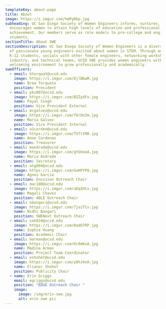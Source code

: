 ```yaml
---
templateKey: about-page
title: About
image: https://i.imgur.com/hmPg0bp.jpg
subheading: UC San Diego Society of Women Engineers informs, nurtures, and
  encourages women to attain high levels of education and professional
  achievement. Our members serve as role models to pre-college and engineering
  students.
sectionTitle: About SWE
sectionDescription: UC San Diego Society of Women Engineers is a diverse group
  of passionate young engineers excited about women in STEM. Through outreach to
  K-12 students, socials with other female engineers, networking workshops with
  industry, and technical teams, UCSD SWE provides women engineers with a
  welcoming environment to grow professionally and academically.
sweOfficers:
  - email: btorquat@ucsd.edu
    image: https://i.imgur.com/DjlBbwM.jpg
    name: Brea Torquato
    position: President
  - email: pks007@ucsd.edu
    image: https://i.imgur.com/BZZyXFo.jpg
    name: Payal Singh
    position: Vice President External
  - email: mcgalvez@ucsd.edu
    image: https://i.imgur.com/Y6rOo3m.jpg
    name: Maria Galvez
    position: Vice President Internal
  - email: a1carden@ucsd.edu
    image: https://i.imgur.com/T5fttM0.jpg
    name: Anne Cardenas
    position: Treasurer
  - email: mandrade@ucsd.edu
    image: https://i.imgur.com/gYGheeA.jpg
    name: Maria Andrade
    position: Secretary
  - email: atg004@ucsd.edu
    image: https://i.imgur.com/GaHPYPQ.jpg
    name: Agnes Garcia
    position: Envision Outreach Chair
  - email: mac180@ucsd.edu
    image: https://i.imgur.com/uDqIHtx.jpg
    name: Magali Chavez
    position: ABLE Outreach Chair
  - email: nbangari@ucsd.edu
    image: https://i.imgur.com/7joiTCv.jpg
    name: Nidhi Bangari
    position: SWENext Outreach Chair
  - email: soh024@ucsd.edu
    image: https://i.imgur.com/0adO7RP.jpg
    name: Sophie Huang
    position: Academic Chair
  - email: marman@ucsd.edu
    image: https://i.imgur.com/Kc9mKsA.jpg
    name: Madina Arman
    position: Project Team Coordinator
  - email: eshohet@ucsd.edu
    image: https://i.imgur.com/y0hJ4sH.jpg
    name: Elianor Shohet
    position: Publicity Chair
  - name: Erin Griggs
    email: egriggs@ucsd.edu
    position: "EDGE Outreach Chair "
    image:
      image: /img/erin-swe.jpg
      alt: erin swe pic
---
```

